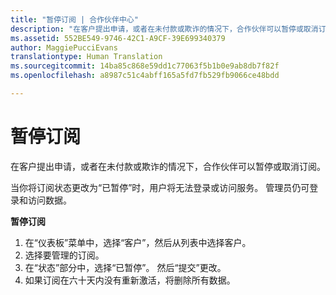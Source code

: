 ```yaml
---
title: "暂停订阅 | 合作伙伴中心"
description: "在客户提出申请，或者在未付款或欺诈的情况下，合作伙伴可以暂停或取消订阅。"
ms.assetid: 552BE549-9746-42C1-A9CF-39E699340379
author: MaggiePucciEvans
translationtype: Human Translation
ms.sourcegitcommit: 14ba85c868e59dd1c77063f5b1b0e9ab8db7f82f
ms.openlocfilehash: a8987c51c4abff165a5fd7fb529fb9066ce48bdd

---
```


# 暂停订阅


在客户提出申请，或者在未付款或欺诈的情况下，合作伙伴可以暂停或取消订阅。

当你将订阅状态更改为“已暂停”时，用户将无法登录或访问服务。 管理员仍可登录和访问数据。

**暂停订阅**

1.  在“仪表板”菜单中，选择“客户”，然后从列表中选择客户。
2.  选择要管理的订阅。
3.  在“状态”部分中，选择“已暂停”。 然后“提交”更改。
4.  如果订阅在六十天内没有重新激活，将删除所有数据。



<!--HONumber=Nov16_HO3-->


